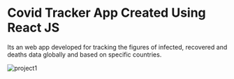 # Covid Tracker App Created Using React JS

Its an web app developed for tracking the figures of infected, recovered and deaths data globally and based on specific countries.

![project1](https://user-images.githubusercontent.com/53965560/105036549-ba237180-5a84-11eb-9038-1d85de356ec3.jpg)
